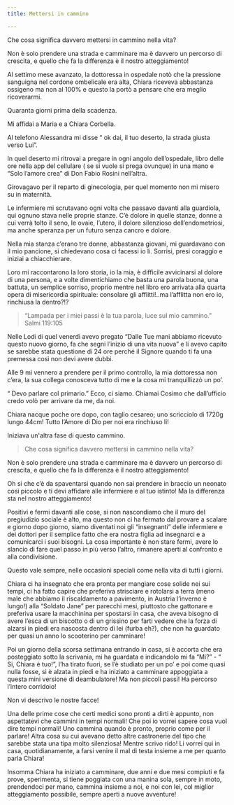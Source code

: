 ```yaml
---
title: Mettersi in cammino

---
```

Che cosa significa davvero mettersi in cammino nella vita?

Non è solo prendere una strada e camminare ma è davvero un percorso di crescita, e quello che fa la differenza è il nostro atteggiamento!

Al settimo mese avanzato, la dottoressa in ospedale notò che la pressione sanguigna nel cordone ombelicale era alta, Chiara riceveva abbastanza ossigeno ma non al 100% e questo la portò a pensare che era meglio ricoverarmi.

Quaranta giorni prima della scadenza.

Mi affidai a Maria e a Chiara Corbella.

Al telefono Alessandra mi disse “ ok dai, il tuo deserto, la strada giusta verso Lui”.

In quel deserto mi ritrovai a pregare in ogni angolo dell’ospedale, libro delle ore nella app del cellulare ( se si vuole si prega ovunque) in una mano e “Solo l’amore crea” di Don Fabio Rosini nell’altra.

Girovagavo per il reparto di ginecologia, per quel momento non mi misero su in maternità.

Le infermiere mi scrutavano ogni volta che passavo davanti alla guardiola, qui ognuno stava nelle proprie stanze. C’è dolore in quelle stanze, donne a cui verrà tolto il seno, le ovaie, l’utero, il dolore silenzioso dell’endometriosi, ma anche speranza per un futuro senza cancro e dolore.

Nella mia stanza c’erano tre donne, abbastanza giovani, mi guardavano con il mio pancione, si chiedevano cosa ci facessi io li. Sorrisi, presi coraggio e iniziai a chiacchierare.

Loro mi raccontarono la loro storia, io la mia, è difficile avvicinarsi al dolore di una persona, e a volte dimentichiamo che basta una parola buona, una battuta, un semplice sorriso, proprio mentre nel libro ero arrivata alla quarta opera di misericordia spirituale: consolare gli afflitti!..ma l’afflitta non ero io, rinchiusa la dentro?!?

> “Lampada per i miei passi è la tua parola, luce sul mio cammino.” Salmi 119:105

Nelle Lodi di quel venerdì avevo pregato “Dalle Tue mani abbiamo ricevuto questo nuovo giorno, fa che segni l’inizio di una vita nuova” e li avevo capito se sarebbe stata questione di 24 ore perché il Signore quando ti fa una premessa così non devi avere dubbi.

Alle 9 mi vennero a prendere per il primo controllo, la mia dottoressa non c’era, la sua collega conosceva tutto di me e la cosa mi tranquillizzò un po’.

“ Devo parlare col primario.” Ecco, ci siamo. Chiamai Cosimo che dall’ufficio credo volò per arrivare da me, da noi.

Chiara nacque poche ore dopo, con taglio cesareo; uno scricciolo di 1720g lungo 44cm! Tutto l’Amore di Dio per noi era rinchiuso li!

Iniziava un'altra fase di questo cammino.

> Che cosa significa davvero mettersi in cammino nella vita?

Non è solo prendere una strada e camminare ma è davvero un percorso di crescita, e quello che fa la differenza è il nostro atteggiamento!

Oh si che c’è da spaventarsi quando non sai prendere in braccio un neonato così piccolo e ti devi affidare alle infermiere e al tuo istinto! Ma la differenza sta nel nostro atteggiamento!

Positivi e fermi davanti alle cose, si non nascondiamo che il muro del pregiudizio sociale è alto, ma questo non ci ha fermato dal provare a scalare e giorno dopo giorno, siamo diventati noi gli “insegnanti” delle infermiere e dei dottori per il semplice fatto che era nostra figlia ad insegnarci e a comunicarci i suoi bisogni. La cosa importante è non stare fermi, avere lo slancio di fare quel passo in più verso l’altro, rimanere aperti al confronto e alla condivisione.

Questo vale sempre, nelle occasioni speciali come nella vita di tutti i giorni.

Chiara ci ha insegnato che era pronta per mangiare cose solide nei sui tempi, ci ha fatto capire che preferiva strisciare e rotolarsi a terra (meno male che abbiamo il riscaldamento a pavimento, in Austria l’inverno è lungo!) alla “Soldato Jane” per parecchi mesi, piuttosto che gattonare e preferiva usare la macchinina per spostarsi in casa, che aveva bisogno di avere l’esca di un biscotto o di un grissino per farti vedere che la forza di alzarsi in piedi era nascosta dentro di lei (furba eh?), che non ha guardato per quasi un anno lo scooterino per camminare!

Poi un giorno della scorsa settimana entrando in casa, si è accorta che era posteggiato sotto la scrivania, mi ha guardata e indicandolo mi fa “Mi?” - “ Si, Chiara è tuo!”, l’ha tirato fuori, se l’è studiato per un po’ e poi come quasi nulla fosse, si è alzata in piedi e ha iniziato a camminare appoggiata a questa mini versione di deambulatore! Ma non piccoli passi! Ha percorso l’intero corridoio!

Non vi descrivo le nostre facce!

Una delle prime cose che certi medici sono pronti a dirti è appunto, non aspettatevi che cammini in tempi normali! Che poi io vorrei sapere cosa vuol dire tempi normali! Uno cammina quando è pronto, proprio come per il parlare! Altra cosa su cui avevano detto altre castronerie del tipo che sarebbe stata una tipa molto silenziosa! Mentre scrivo rido! Li vorrei qui in casa, quotidianamente, a farsi venire il mal di testa insieme a me per quanto parla Chiara!

Insomma Chiara ha iniziato a camminare, due anni e due mesi compiuti e fa prove, sperimenta, si tiene poggiata con una manina sola, sempre in moto, prendendoci per mano, cammina insieme a noi, e noi con lei, col miglior atteggiamento possibile, sempre aperti a nuove avventure!